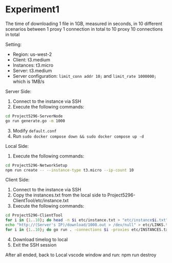 # Experiment1

The time of downloading 1 file in 1GB, measured in seconds, in 10 different scenarios between 1 proxy 1 connection in total to 10 proxy 10 connections in total

Setting:
- Region: us-west-2
- Client: t3.medium
- Instances: t3.micro
- Server: t3.medium
- Server configuration: `limit_conn addr 10;` and `limit_rate 1000000;` which is 1MB/s

Server Side:
1. Connect to the instance via SSH
2. Execute the following commands:
```bash
cd Project5296-ServerNode
go run generate.go -m 1000
```
3. Modify `default.conf`
4. Run `sudo docker compose down && sudo docker compose up -d`

Local Side:
1. Execute the following commands:
```bash
cd Project5296-NetworkSetup
npm run create -- --instance-type t3.micro --ip-count 10
```

Client Side:
1. Connect to the instance via SSH
2. Copy the instances.txt from the local side to Project5296-ClientTool/etc/instance.txt
3. Execute the following commands:
```bash
cd Project5296-ClientTool
for i in {1..10}; do head -n $i etc/instance.txt > "etc/instance$i.txt"; done
echo "http://(Server's IP)/download/1000.out > /dev/null" > etc/LINKS.txt
for i in {1..10}; do go run . -connections $i -proxies etc/INSTANCES.txt -requests etc/LINKS.txt -log logs/"$(date -Ins).log" -name Attemp$i -timeLog Experiment1_Result.log; done
```
4. Download timelog to local
5. Exit the SSH session

After all ended, back to Local vscode window and run:
npm run destroy